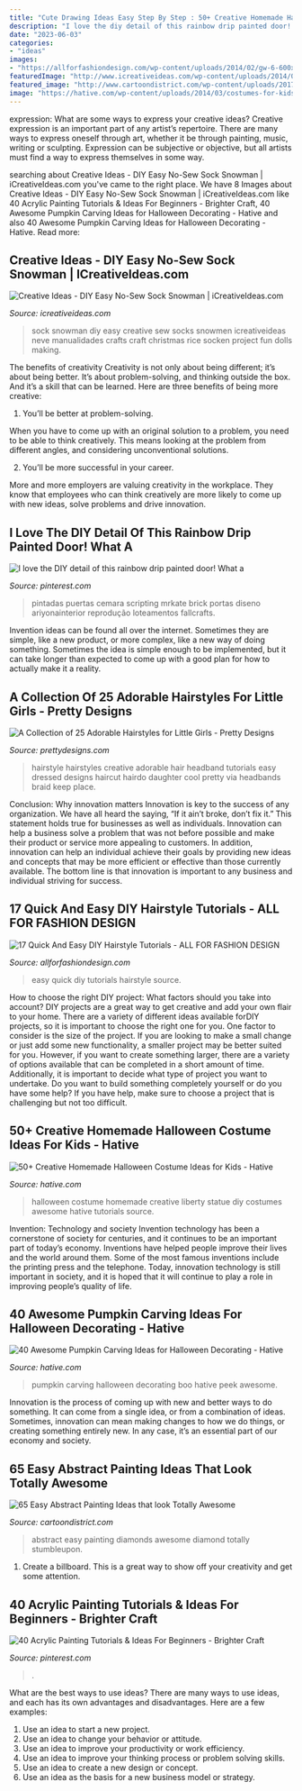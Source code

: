 ```yaml
---
title: "Cute Drawing Ideas Easy Step By Step : 50+ Creative Homemade Halloween Costume Ideas For Kids"
description: "I love the diy detail of this rainbow drip painted door! what a"
date: "2023-06-03"
categories:
- "ideas"
images:
- "https://allforfashiondesign.com/wp-content/uploads/2014/02/gw-6-600x821.jpg"
featuredImage: "http://www.icreativeideas.com/wp-content/uploads/2014/07/How-to-DIY-Cute-Sock-Snowman.jpg?40bf83"
featured_image: "http://www.cartoondistrict.com/wp-content/uploads/2017/06/Easy-Abstract-Painting-Ideas00016.jpg"
image: "https://hative.com/wp-content/uploads/2014/03/costumes-for-kids/5-statue-of-liberty-costume.jpg"
---
```



expression: What are some ways to express your creative ideas?
Creative expression is an important part of any artist’s repertoire. There are many ways to express oneself through art, whether it be through painting, music, writing or sculpting. Expression can be subjective or objective, but all artists must find a way to express themselves in some way.

	

		
searching about Creative Ideas - DIY Easy No-Sew Sock Snowman | iCreativeIdeas.com you've came to the right place. We have 8 Images about Creative Ideas - DIY Easy No-Sew Sock Snowman | iCreativeIdeas.com like 40 Acrylic Painting Tutorials &amp; Ideas For Beginners - Brighter Craft, 40 Awesome Pumpkin Carving Ideas for Halloween Decorating - Hative and also 40 Awesome Pumpkin Carving Ideas for Halloween Decorating - Hative. Read more:
		
    
## Creative Ideas - DIY Easy No-Sew Sock Snowman | ICreativeIdeas.com

<img loading=lazy src="http://www.icreativeideas.com/wp-content/uploads/2014/07/How-to-DIY-Cute-Sock-Snowman.jpg?40bf83" onerror="this.onerror=null;this.src='https://tse2.mm.bing.net/th?id=OIP.LqHl5mCI7E4bmMk5ed0XjgHaHa&amp;pid=15.1';" alt="Creative Ideas - DIY Easy No-Sew Sock Snowman | iCreativeIdeas.com">

_Source: icreativeideas.com_

>sock snowman diy easy creative sew socks snowmen icreativeideas neve manualidades crafts craft christmas rice socken project fun dolls making. 

	

The benefits of creativity
Creativity is not only about being different; it’s about being better. It’s about problem-solving, and thinking outside the box. And it’s a skill that can be learned. Here are three benefits of being more creative:
1. You’ll be better at problem-solving.

When you have to come up with an original solution to a problem, you need to be able to think creatively. This means looking at the problem from different angles, and considering unconventional solutions.

2. You’ll be more successful in your career.

More and more employers are valuing creativity in the workplace. They know that employees who can think creatively are more likely to come up with new ideas, solve problems and drive innovation.

    
## I Love The DIY Detail Of This Rainbow Drip Painted Door! What A

<img loading=lazy src="https://i.pinimg.com/736x/46/58/8e/46588e70f7b52f4dab2d8f2eeb134ecc.jpg" onerror="this.onerror=null;this.src='https://tse1.mm.bing.net/th?id=OIP.P5TwyVgJ1VnWO3RV2wUkHwHaLH&amp;pid=15.1';" alt="I love the DIY detail of this rainbow drip painted door! What a">

_Source: pinterest.com_

>pintadas puertas cemara scripting mrkate brick portas diseno ariyonainterior reprodução loteamentos fallcrafts. 

	

Invention ideas can be found all over the internet. Sometimes they are simple, like a new product, or more complex, like a new way of doing something. Sometimes the idea is simple enough to be implemented, but it can take longer than expected to come up with a good plan for how to actually make it a reality.

    
## A Collection Of 25 Adorable Hairstyles For Little Girls - Pretty Designs

<img loading=lazy src="http://www.prettydesigns.com/wp-content/uploads/2014/02/A-Collection-of-25-Adorable-Hairstyles-for-Little-Girls-2.jpg" onerror="this.onerror=null;this.src='https://tse2.mm.bing.net/th?id=OIP.PnzzcpsyW6-_xK5mceOBXQHaJ4&amp;pid=15.1';" alt="A Collection of 25 Adorable Hairstyles for Little Girls - Pretty Designs">

_Source: prettydesigns.com_

>hairstyle hairstyles creative adorable hair headband tutorials easy dressed designs haircut hairdo daughter cool pretty via headbands braid keep place. 

	

Conclusion: Why innovation matters
Innovation is key to the success of any organization. We have all heard the saying, “If it ain’t broke, don’t fix it.” This statement holds true for businesses as well as individuals. Innovation can help a business solve a problem that was not before possible and make their product or service more appealing to customers. In addition, innovation can help an individual achieve their goals by providing new ideas and concepts that may be more efficient or effective than those currently available. The bottom line is that innovation is important to any business and individual striving for success.

    
## 17 Quick And Easy DIY Hairstyle Tutorials - ALL FOR FASHION DESIGN

<img loading=lazy src="https://allforfashiondesign.com/wp-content/uploads/2014/02/gw-6-600x821.jpg" onerror="this.onerror=null;this.src='https://tse3.mm.bing.net/th?id=OIP.qMR10wG2C_u-jl49eqArPwHaKI&amp;pid=15.1';" alt="17 Quick And Easy DIY Hairstyle Tutorials - ALL FOR FASHION DESIGN">

_Source: allforfashiondesign.com_

>easy quick diy tutorials hairstyle source. 

	

How to choose the right DIY project: What factors should you take into account?
DIY projects are a great way to get creative and add your own flair to your home. There are a variety of different ideas available forDIY projects, so it is important to choose the right one for you. One factor to consider is the size of the project. If you are looking to make a small change or just add some new functionality, a smaller project may be better suited for you. However, if you want to create something larger, there are a variety of options available that can be completed in a short amount of time. Additionally, it is important to decide what type of project you want to undertake. Do you want to build something completely yourself or do you have some help? If you have help, make sure to choose a project that is challenging but not too difficult.

    
## 50+ Creative Homemade Halloween Costume Ideas For Kids - Hative

<img loading=lazy src="https://hative.com/wp-content/uploads/2014/03/costumes-for-kids/5-statue-of-liberty-costume.jpg" onerror="this.onerror=null;this.src='https://tse2.mm.bing.net/th?id=OIP.YOEDb1dFvVCFjRMjLbE8PAHaKo&amp;pid=15.1';" alt="50+ Creative Homemade Halloween Costume Ideas for Kids - Hative">

_Source: hative.com_

>halloween costume homemade creative liberty statue diy costumes awesome hative tutorials source. 

	

Invention: Technology and society
Invention technology has been a cornerstone of society for centuries, and it continues to be an important part of today’s economy. Inventions have helped people improve their lives and the world around them. Some of the most famous inventions include the printing press and the telephone. Today, innovation technology is still important in society, and it is hoped that it will continue to play a role in improving people’s quality of life.

    
## 40 Awesome Pumpkin Carving Ideas For Halloween Decorating - Hative

<img loading=lazy src="https://hative.com/wp-content/uploads/2014/10/pumpkin-carving-ideas/36-peek-a-boo.jpg" onerror="this.onerror=null;this.src='https://tse2.mm.bing.net/th?id=OIP.fLGVosCzVWFA8AS1ujKWEAHaHa&amp;pid=15.1';" alt="40 Awesome Pumpkin Carving Ideas for Halloween Decorating - Hative">

_Source: hative.com_

>pumpkin carving halloween decorating boo hative peek awesome. 

	

Innovation is the process of coming up with new and better ways to do something. It can come from a single idea, or from a combination of ideas. Sometimes, innovation can mean making changes to how we do things, or creating something entirely new. In any case, it’s an essential part of our economy and society.

    
## 65 Easy Abstract Painting Ideas That Look Totally Awesome

<img loading=lazy src="http://www.cartoondistrict.com/wp-content/uploads/2017/06/Easy-Abstract-Painting-Ideas00016.jpg" onerror="this.onerror=null;this.src='https://tse2.mm.bing.net/th?id=OIP.4SRh_MekhydORAxNC-EZGAHaLJ&amp;pid=15.1';" alt="65 Easy Abstract Painting Ideas that look Totally Awesome">

_Source: cartoondistrict.com_

>abstract easy painting diamonds awesome diamond totally stumbleupon. 

	

1. Create a billboard. This is a great way to show off your creativity and get some attention.

    
## 40 Acrylic Painting Tutorials &amp; Ideas For Beginners - Brighter Craft

<img loading=lazy src="https://i.pinimg.com/736x/76/b2/00/76b2007e6eddf1f0aacc2ba2e33bc4b1.jpg" onerror="this.onerror=null;this.src='https://tse1.mm.bing.net/th?id=OIP.ssX5Q6pHrR_8Wh2akYhbwgHaJ3&amp;pid=15.1';" alt="40 Acrylic Painting Tutorials &amp; Ideas For Beginners - Brighter Craft">

_Source: pinterest.com_

>. 

	

What are the best ways to use ideas?
There are many ways to use ideas, and each has its own advantages and disadvantages. Here are a few examples: 
1. Use an idea to start a new project. 
2. Use an idea to change your behavior or attitude. 
3. Use an idea to improve your productivity or work efficiency. 
4. Use an idea to improve your thinking process or problem solving skills. 
5. Use an idea to create a new design or concept. 
6. Use an idea as the basis for a new business model or strategy.

